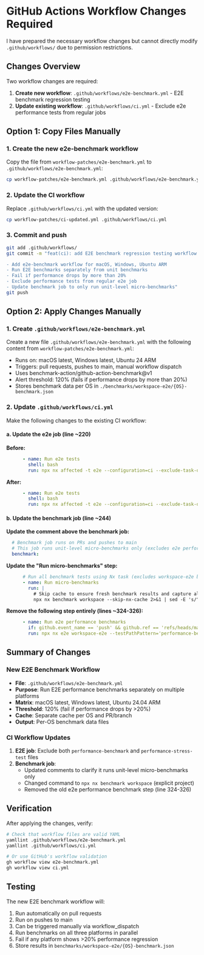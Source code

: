# GitHub Actions Workflow Changes Required

I have prepared the necessary workflow changes but cannot directly modify `.github/workflows/` due to permission restrictions.

## Changes Overview

Two workflow changes are required:

1. **Create new workflow**: `.github/workflows/e2e-benchmark.yml` - E2E benchmark regression testing
2. **Update existing workflow**: `.github/workflows/ci.yml` - Exclude e2e performance tests from regular jobs

## Option 1: Copy Files Manually

### 1. Create the new e2e-benchmark workflow

Copy the file from `workflow-patches/e2e-benchmark.yml` to `.github/workflows/e2e-benchmark.yml`:

```bash
cp workflow-patches/e2e-benchmark.yml .github/workflows/e2e-benchmark.yml
```

### 2. Update the CI workflow

Replace `.github/workflows/ci.yml` with the updated version:

```bash
cp workflow-patches/ci-updated.yml .github/workflows/ci.yml
```

### 3. Commit and push

```bash
git add .github/workflows/
git commit -m "feat(ci): add E2E benchmark regression testing workflow

- Add e2e-benchmark workflow for macOS, Windows, Ubuntu ARM
- Run E2E benchmarks separately from unit benchmarks
- Fail if performance drops by more than 20%
- Exclude performance tests from regular e2e job
- Update benchmark job to only run unit-level micro-benchmarks"
git push
```

## Option 2: Apply Changes Manually

### 1. Create `.github/workflows/e2e-benchmark.yml`

Create a new file `.github/workflows/e2e-benchmark.yml` with the following content from `workflow-patches/e2e-benchmark.yml`:

- Runs on: macOS latest, Windows latest, Ubuntu 24 ARM
- Triggers: pull requests, pushes to main, manual workflow dispatch
- Uses benchmark-action/github-action-benchmark@v1
- Alert threshold: 120% (fails if performance drops by more than 20%)
- Stores benchmark data per OS in `./benchmarks/workspace-e2e/{OS}-benchmark.json`

### 2. Update `.github/workflows/ci.yml`

Make the following changes to the existing CI workflow:

#### a. Update the e2e job (line ~220)

**Before:**
```yaml
      - name: Run e2e tests
        shell: bash
        run: npx nx affected -t e2e --configuration=ci --exclude-task-dependencies --output-style=static -- --testPathIgnorePatterns='performance-benchmark'
```

**After:**
```yaml
      - name: Run e2e tests
        shell: bash
        run: npx nx affected -t e2e --configuration=ci --exclude-task-dependencies --output-style=static -- --testPathIgnorePatterns='performance-benchmark|performance-stress-test'
```

#### b. Update the benchmark job (line ~244)

**Update the comment above the benchmark job:**
```yaml
  # Benchmark job runs on PRs and pushes to main
  # This job runs unit-level micro-benchmarks only (excludes e2e performance tests)
  benchmark:
```

**Update the "Run micro-benchmarks" step:**
```yaml
      # Run all benchmark tests using Nx task (excludes workspace-e2e benchmarks)
      - name: Run micro-benchmarks
        run: |
          # Skip cache to ensure fresh benchmark results and capture all output
          npx nx benchmark workspace --skip-nx-cache 2>&1 | sed -E 's/^[[:space:]]*//' | tee workspace-benchmark.txt
```

**Remove the following step entirely (lines ~324-326):**
```yaml
      - name: Run e2e performance benchmarks
        if: github.event_name == 'push' && github.ref == 'refs/heads/main'
        run: npx nx e2e workspace-e2e --testPathPattern='performance-benchmark\.spec\.ts$' --output-style=static
```

## Summary of Changes

### New E2E Benchmark Workflow

- **File**: `.github/workflows/e2e-benchmark.yml`
- **Purpose**: Run E2E performance benchmarks separately on multiple platforms
- **Matrix**: macOS latest, Windows latest, Ubuntu 24.04 ARM
- **Threshold**: 120% (fail if performance drops by >20%)
- **Cache**: Separate cache per OS and PR/branch
- **Output**: Per-OS benchmark data files

### CI Workflow Updates

1. **E2E job**: Exclude both `performance-benchmark` and `performance-stress-test` files
2. **Benchmark job**:
   - Updated comments to clarify it runs unit-level micro-benchmarks only
   - Changed command to `npx nx benchmark workspace` (explicit project)
   - Removed the old e2e performance benchmark step (line 324-326)

## Verification

After applying the changes, verify:

```bash
# Check that workflow files are valid YAML
yamllint .github/workflows/e2e-benchmark.yml
yamllint .github/workflows/ci.yml

# Or use GitHub's workflow validation
gh workflow view e2e-benchmark.yml
gh workflow view ci.yml
```

## Testing

The new E2E benchmark workflow will:

1. Run automatically on pull requests
2. Run on pushes to main
3. Can be triggered manually via workflow_dispatch
4. Run benchmarks on all three platforms in parallel
5. Fail if any platform shows >20% performance regression
6. Store results in `benchmarks/workspace-e2e/{OS}-benchmark.json`
